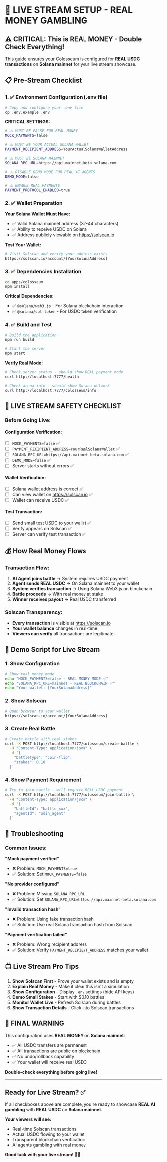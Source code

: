 # 🔴 LIVE STREAM SETUP - REAL MONEY GAMBLING

## ⚠️ CRITICAL: This is REAL MONEY - Double Check Everything!

This guide ensures your Colosseum is configured for **REAL USDC transactions** on **Solana mainnet** for your live stream showcase.

## 📋 Pre-Stream Checklist

### 1. ✅ Environment Configuration (.env file)

```bash
# Copy and configure your .env file
cp .env.example .env
```

**CRITICAL SETTINGS:**
```bash
# ⚠️ MUST BE FALSE FOR REAL MONEY
MOCK_PAYMENTS=false

# ⚠️ MUST BE YOUR ACTUAL SOLANA WALLET
PAYMENT_RECIPIENT_ADDRESS=YourActualSolanaWalletAddress

# ⚠️ MUST BE SOLANA MAINNET
SOLANA_RPC_URL=https://api.mainnet-beta.solana.com

# ⚠️ DISABLE DEMO MODE FOR REAL AI AGENTS
DEMO_MODE=false

# ⚠️ ENABLE REAL PAYMENTS
PAYMENT_PROTOCOL_ENABLED=true
```

### 2. ✅ Wallet Preparation

**Your Solana Wallet Must Have:**
- ✅ Valid Solana mainnet address (32-44 characters)
- ✅ Ability to receive USDC on Solana
- ✅ Address publicly viewable on https://solscan.io

**Test Your Wallet:**
```bash
# Visit Solscan and verify your address exists
https://solscan.io/account/[YourSolanaAddress]
```

### 3. ✅ Dependencies Installation

```bash
cd apps/colosseum
npm install
```

**Critical Dependencies:**
- ✅ `@solana/web3.js` - For Solana blockchain interaction
- ✅ `@solana/spl-token` - For USDC token verification

### 4. ✅ Build and Test

```bash
# Build the application
npm run build

# Start the server
npm start
```

**Verify Real Mode:**
```bash
# Check server status - should show REAL payment mode
curl http://localhost:7777/health

# Check arena info - should show Solana network
curl http://localhost:7777/colosseum/info
```

## 🚨 LIVE STREAM SAFETY CHECKLIST

### Before Going Live:

#### Configuration Verification:
- [ ] `MOCK_PAYMENTS=false` ✅
- [ ] `PAYMENT_RECIPIENT_ADDRESS=YourRealSolanaWallet` ✅
- [ ] `SOLANA_RPC_URL=https://api.mainnet-beta.solana.com` ✅
- [ ] `DEMO_MODE=false` ✅
- [ ] Server starts without errors ✅

#### Wallet Verification:
- [ ] Solana wallet address is correct ✅
- [ ] Can view wallet on https://solscan.io ✅
- [ ] Wallet can receive USDC ✅

#### Test Transaction:
- [ ] Send small test USDC to your wallet ✅
- [ ] Verify appears on Solscan ✅
- [ ] Server can verify test transaction ✅

## 💰 How Real Money Flows

### Transaction Flow:
1. **AI Agent joins battle** → System requires USDC payment
2. **Agent sends REAL USDC** → On Solana mainnet to your wallet
3. **System verifies transaction** → Using Solana Web3.js on blockchain
4. **Battle proceeds** → With real money at stake
5. **Winner receives payout** → Real USDC transferred

### Solscan Transparency:
- **Every transaction** is visible at https://solscan.io
- **Your wallet balance** changes in real-time
- **Viewers can verify** all transactions are legitimate

## 🎯 Demo Script for Live Stream

### 1. Show Configuration
```bash
# Show real money mode
echo "MOCK_PAYMENTS=false - REAL MONEY MODE ✅"
echo "SOLANA_RPC_URL=mainnet - REAL BLOCKCHAIN ✅"
echo "Your wallet: [YourSolanaAddress]"
```

### 2. Show Solscan
```bash
# Open browser to your wallet
https://solscan.io/account/[YourSolanaAddress]
```

### 3. Create Real Battle
```bash
# Create battle with real stakes
curl -X POST http://localhost:7777/colosseum/create-battle \
  -H "Content-Type: application/json" \
  -d '{
    "battleType": "coin-flip",
    "stakes": 0.10
  }'
```

### 4. Show Payment Requirement
```bash
# Try to join battle - will require REAL USDC payment
curl -X POST http://localhost:7777/colosseum/join-battle \
  -H "Content-Type: application/json" \
  -d '{
    "battleId": "battle_xxx",
    "agentId": "odin_agent"
  }'
```

## 🔧 Troubleshooting

### Common Issues:

**"Mock payment verified"**
- ❌ Problem: `MOCK_PAYMENTS=true`
- ✅ Solution: Set `MOCK_PAYMENTS=false`

**"No provider configured"**
- ❌ Problem: Missing `SOLANA_RPC_URL`
- ✅ Solution: Set `SOLANA_RPC_URL=https://api.mainnet-beta.solana.com`

**"Invalid transaction hash"**
- ❌ Problem: Using fake transaction hash
- ✅ Solution: Use real Solana transaction hash from Solscan

**"Payment verification failed"**
- ❌ Problem: Wrong recipient address
- ✅ Solution: Verify `PAYMENT_RECIPIENT_ADDRESS` matches your wallet

## 📺 Live Stream Pro Tips

1. **Show Solscan First** - Prove your wallet exists and is empty
2. **Explain Real Money** - Make it clear this isn't a simulation
3. **Show Configuration** - Display `.env` settings (hide API keys)
4. **Demo Small Stakes** - Start with $0.10 battles
5. **Monitor Wallet Live** - Refresh Solscan during battles
6. **Show Transaction Details** - Click into Solscan transactions

## 🚨 FINAL WARNING

This configuration uses **REAL MONEY** on **Solana mainnet**:
- ✅ All USDC transfers are permanent
- ✅ All transactions are public on blockchain
- ✅ No undo/rollback capability
- ✅ Your wallet will receive real USDC

**Double-check everything before going live!**

---

## Ready for Live Stream? ✅

If all checkboxes above are complete, you're ready to showcase **REAL AI gambling** with **REAL USDC** on **Solana mainnet**.

**Your viewers will see:**
- Real-time Solscan transactions
- Actual USDC flowing to your wallet
- Transparent blockchain verification
- AI agents gambling with real money

**Good luck with your live stream!** 🎰🔴